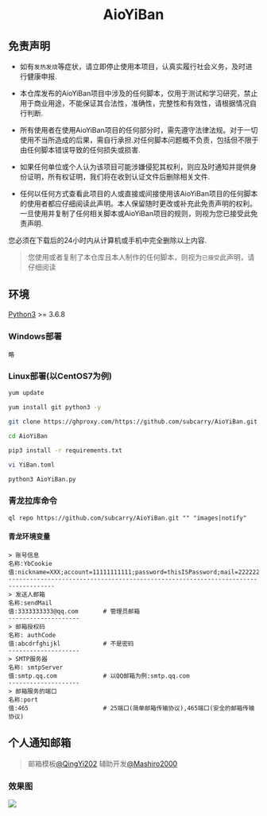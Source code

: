 # <p align="center">AioYiBan</p>

## 免责声明
- 如有`发热发烧`等症状，请立即停止使用本项目，认真实履行社会义务，及时进行健康申报.

- 本仓库发布的AioYiBan项目中涉及的任何脚本，仅用于测试和学习研究，禁止用于商业用途，不能保证其合法性，准确性，完整性和有效性，请根据情况自行判断.

- 所有使用者在使用AioYiBan项目的任何部分时，需先遵守法律法规。对于一切使用不当所造成的后果，需自行承担.对任何脚本问题概不负责，包括但不限于由任何脚本错误导致的任何损失或损害.

- 如果任何单位或个人认为该项目可能涉嫌侵犯其权利，则应及时通知并提供身份证明，所有权证明，我们将在收到认证文件后删除相关文件.

- 任何以任何方式查看此项目的人或直接或间接使用该AioYiBan项目的任何脚本的使用者都应仔细阅读此声明。本人保留随时更改或补充此免责声明的权利。一旦使用并复制了任何相关脚本或AioYiBan项目的规则，则视为您已接受此免责声明.

您必须在下载后的24小时内从计算机或手机中完全删除以上内容.

> 您使用或者复制了本仓库且本人制作的任何脚本，则视为`已接受`此声明，请仔细阅读



## 环境

[Python3](https://www.python.org/) >= 3.6.8

### Windows部署
`略`

### Linux部署(以CentOS7为例)
```bash
yum update

yum install git python3 -y

git clone https://ghproxy.com/https://github.com/subcarry/AioYiBan.git

cd AioYiBan

pip3 install -r requirements.txt

vi YiBan.toml

python3 AioYiBan.py
```

### 青龙拉库命令
```
ql repo https://github.com/subcarry/AioYiBan.git "" "images|notify"
```

#### 青龙环境变量
```text
> 账号信息
名称:YbCookie
值:nickname=XXX;account=11111111111;password=thisISPassword;mail=2222222222@qq.com;
-----------------------------------------------------------------------------------
> 发送人邮箱
名称:sendMail
值:3333333333@qq.com       # 管理员邮箱
--------------------
> 邮箱授权码
名称: authCode
值:abcdrfghijkl            # 不是密码
--------------------
> SMTP服务器
名称: smtpServer
值:smtp.qq.com             # 以QQ邮箱为例:smtp.qq.com
--------------------
> 邮箱服务的端口
名称:port
值:465                     # 25端口(简单邮箱传输协议),465端口(安全的邮箱传输协议)
```

## 个人通知邮箱
> 邮箱模板[@QingYi202](https://github.com/QingYi202)
> 辅助开发[@Mashiro2000](https://github.com/Mashiro2000)

### 效果图
![](https://cdn.jsdelivr.net/gh/subcarry/AioYiBan@main/images/result.jpg)
